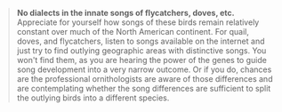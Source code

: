 > **No dialects in the innate songs of flycatchers, doves, etc.**
> Appreciate for yourself how songs of these birds remain relatively
> constant over much of the North American continent. For quail, doves,
> and flycatchers, listen to songs available on the internet and just
> try to find outlying geographic areas with distinctive songs. You
> won't find them, as you are hearing the power of the genes to guide
> song development into a very narrow outcome. Or if you do, chances are
> the professional ornithologists are aware of those differences and are
> contemplating whether the song differences are sufficient to split the
> outlying birds into a different species.
